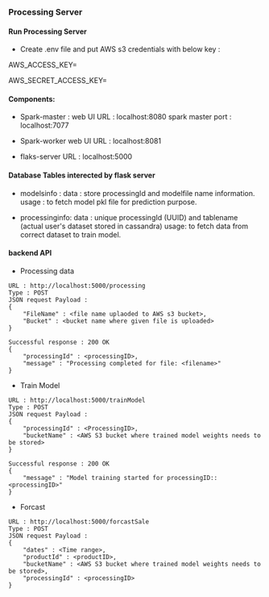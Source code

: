 ### Processing Server 

#### Run Processing Server 
- Create .env file and put AWS s3 credentials with below key : 

AWS_ACCESS_KEY=

AWS_SECRET_ACCESS_KEY=

#### Components: 
- Spark-master : 
web UI URL : localhost:8080
spark master port : localhost:7077

- Spark-worker 
web UI URL : localhost:8081

- flaks-server
URL : localhost:5000 

#### Database Tables interected by flask server 
- modelsinfo : 
data : store processingId and modelfile name information.
usage : to fetch model pkl file for prediction purpose. 

- processinginfo:
data : unique processingId (UUID) and tablename (actual user's dataset stored in cassandra) 
usage: to fetch data from correct dataset to train model. 

#### backend API 
- Processing data 
```
URL : http://localhost:5000/processing
Type : POST 
JSON request Payload : 
{
    "FileName" : <file name uplaoded to AWS s3 bucket>,
    "Bucket" : <bucket name where given file is uploaded> 
}

Successful response : 200 OK 
{
    "processingId" : <processingID>,
    "message" : "Processing completed for file: <filename>" 
}

```

- Train Model  
```
URL : http://localhost:5000/trainModel
Type : POST 
JSON request Payload : 
{
    "processingId" : <ProcessingID>,
    "bucketName" : <AWS S3 bucket where trained model weights needs to be stored>
}

Successful response : 200 OK 
{
    "message" : "Model training started for processingID:: <processingID>" 
}

```

- Forcast   
```
URL : http://localhost:5000/forcastSale
Type : POST 
JSON request Payload : 
{
    "dates" : <Time range>,
    "productId" : <productID>,
    "bucketName" : <AWS S3 bucket where trained model weights needs to be stored>,
    "processingId" : <processingID> 
}
```

 
